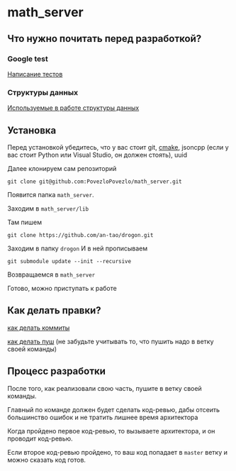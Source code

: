 # math_server

## Что нужно почитать перед разработкой?

### Google test
[Написание тестов](https://gist.github.com/qoomon/5dfcdf8eec66a051ecd85625518cfd13)

### Структуры данных
[Используемые в работе структуры данных](https://github.com/PovezloPovezlo/math_server/src/base/)

## Установка

Перед установкой убедитесь, что у вас стоит git, 
[cmake](https://cmake.org), 
jsoncpp (если у вас стоит Python или Visual Studio, он должен стоять),
uuid

Далее клонируем сам репозиторий
```shell script
git clone git@github.com:PovezloPovezlo/math_server.git
```

Появится папка `math_server`. 

Заходим в `math_server/lib`

Там пишем 
```shell script
git clone https://github.com/an-tao/drogon.git
```

Заходим в папку `drogon`
И в ней прописываем 
```shell script
git submodule update --init --recursive
```

Возвращаемся в `math_server`

Готово, можно приступать к работе 

## Как делать правки?
[как делать коммиты](https://www.youtube.com/watch?v=DMQA0BhVDZk)

[как делать пуш](https://www.youtube.com/watch?v=6N6JFynR0gM) (не забудьте учитывать то, что пушить надо в ветку своей команды)

## Процесс разработки 
После того, как реализовали свою часть, пушите в ветку своей команды.

Главный по команде должен будет сделать код-ревью, дабы отсеить большинство ошибок и не тратить лишнее время архитектора

Когда пройдено первое код-ревью, то вызываете архитектора, и он проводит код-ревью. 

Если второе код-ревью пройдено, то ваш код попадает в `master` ветку и можно сказать код готов. 